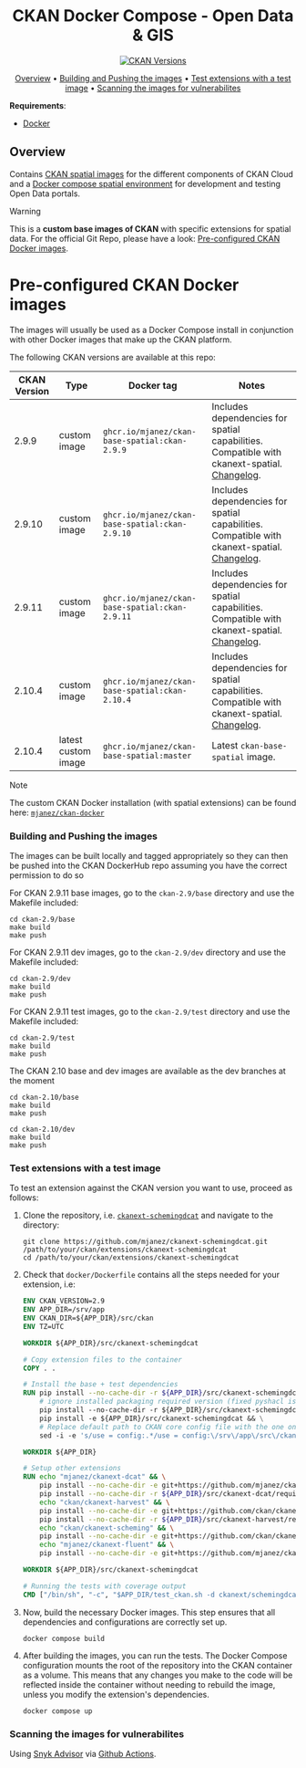 <h1 align="center">CKAN Docker Compose - Open Data & GIS</h1>
<p align="center">
<a href="https://github.com/OpenDataGIS/ckan"><img src="https://img.shields.io/badge/Docker%20CKAN-2.9.9-brightgreen" alt="CKAN Versions"></a>


<p align="center">
    <a href="#overview">Overview</a> •
    <a href="#building-and-pushing-the-images">Building and Pushing the images</a> •
    <a href="#test-extensions-with-a-test-image">Test extensions with a test image</a> •
    <a href="#scanning-the-images-for-vulnerabilites">Scanning the images for vulnerabilites</a>
</p>

**Requirements**:
* [Docker](https://docs.docker.com/get-docker/)

## Overview
Contains [CKAN spatial images](https://github.com/mjanez/ckan-docker-spatial/pkgs/container/ckan-base-spatial) for the different components of CKAN Cloud and a [Docker compose spatial environment](https://github.com/mjanez/ckan-docker) for development and testing Open Data portals.

> [!WARNING]
>This is a **custom base images of CKAN** with specific extensions for spatial data. For the official Git Repo, please have a look: [Pre-configured CKAN Docker images](https://github.com/ckan/ckan-docker-base).

# Pre-configured CKAN Docker images

The images will usually be used as a Docker Compose install in conjunction with other Docker images that make up the CKAN platform. 

The following CKAN versions are available at this repo:

| CKAN Version | Type | Docker tag | Notes |
| --- | --- | --- | --- |
| 2.9.9 | custom image | `ghcr.io/mjanez/ckan-base-spatial:ckan-2.9.9` | Includes dependencies for spatial capabilities. Compatible with ckanext-spatial. [Changelog](https://github.com/mjanez/ckan-docker-spatial/pull/13). |
| 2.9.10 | custom image | `ghcr.io/mjanez/ckan-base-spatial:ckan-2.9.10` | Includes dependencies for spatial capabilities. Compatible with ckanext-spatial. [Changelog](https://github.com/mjanez/ckan-docker-spatial/pull/32). |
| 2.9.11 | custom image | `ghcr.io/mjanez/ckan-base-spatial:ckan-2.9.11` | Includes dependencies for spatial capabilities. Compatible with ckanext-spatial. [Changelog](https://github.com/mjanez/ckan-docker-spatial/pull/66). |
| 2.10.4 | custom image | `ghcr.io/mjanez/ckan-base-spatial:ckan-2.10.4` | Includes dependencies for spatial capabilities. Compatible with ckanext-spatial. [Changelog](https://github.com/mjanez/ckan-docker-spatial/pull/66). |
| 2.10.4 | latest custom image | `ghcr.io/mjanez/ckan-base-spatial:master` | Latest `ckan-base-spatial` image. |

> [!NOTE]
>The custom CKAN Docker installation (with spatial extensions) can be found here: [`mjanez/ckan-docker`](https://github.com/mjanez/ckan-docker)

### Building and Pushing the images

The images can be built locally and tagged appropriately so they can then be pushed into the CKAN DockerHub repo
assuming you have the correct permission to do so

For CKAN 2.9.11 base images, go to the `ckan-2.9/base` directory and use the Makefile included:

    cd ckan-2.9/base
    make build
    make push

For CKAN 2.9.11 dev images, go to the `ckan-2.9/dev` directory and use the Makefile included:

    cd ckan-2.9/dev
    make build
    make push

For CKAN 2.9.11 test images, go to the `ckan-2.9/test` directory and use the Makefile included:

    cd ckan-2.9/test
    make build
    make push

The CKAN 2.10 base and dev images are available as the dev branches at the moment

    cd ckan-2.10/base
    make build
    make push

    cd ckan-2.10/dev
    make build
    make push


### Test extensions with a test image
To test an extension against the CKAN version you want to use, proceed as follows:

1. Clone the repository, i.e. [`ckanext-schemingdcat`](https://github.com/mjanez/ckanext-schemingdcat) and navigate to the directory:
   ```shell
   git clone https://github.com/mjanez/ckanext-schemingdcat.git /path/to/your/ckan/extensions/ckanext-schemingdcat
   cd /path/to/your/ckan/extensions/ckanext-schemingdcat

2. Check that `docker/Dockerfile` contains all the steps needed for your extension, i.e: 
    ```dockerfile
    ENV CKAN_VERSION=2.9
    ENV APP_DIR=/srv/app
    ENV CKAN_DIR=${APP_DIR}/src/ckan
    ENV TZ=UTC

    WORKDIR ${APP_DIR}/src/ckanext-schemingdcat

    # Copy extension files to the container
    COPY . .

    # Install the base + test dependencies
    RUN pip install --no-cache-dir -r ${APP_DIR}/src/ckanext-schemingdcat/requirements.txt && \
        # ignore installed packaging required version (fixed pyshacl issues)
        pip install --no-cache-dir -r ${APP_DIR}/src/ckanext-schemingdcat/dev-requirements.txt && \
        pip install -e ${APP_DIR}/src/ckanext-schemingdcat && \
        # Replace default path to CKAN core config file with the one on the container
        sed -i -e 's/use = config:.*/use = config:\/srv\/app\/src\/ckan\/test-core.ini/' test.ini

    WORKDIR ${APP_DIR}

    # Setup other extensions
    RUN echo "mjanez/ckanext-dcat" && \
        pip install --no-cache-dir -e git+https://github.com/mjanez/ckanext-dcat.git#egg=ckanext-dcat && \
        pip install --no-cache-dir -r ${APP_DIR}/src/ckanext-dcat/requirements.txt && \
        echo "ckan/ckanext-harvest" && \
        pip install --no-cache-dir -e git+https://github.com/ckan/ckanext-harvest.git#egg=ckanext-harvest && \
        pip install --no-cache-dir -r ${APP_DIR}/src/ckanext-harvest/requirements.txt && \
        echo "ckan/ckanext-scheming" && \
        pip install --no-cache-dir -e git+https://github.com/ckan/ckanext-scheming.git#egg=ckanext-scheming && \
        echo "mjanez/ckanext-fluent" && \
        pip install --no-cache-dir -e git+https://github.com/mjanez/ckanext-fluent.git#egg=ckanext-fluent

    WORKDIR ${APP_DIR}/src/ckanext-schemingdcat

    # Running the tests with coverage output
    CMD ["/bin/sh", "-c", "$APP_DIR/test_ckan.sh -d ckanext/schemingdcat/tests ckanext.schemingdcat"]
    ```

3. Now, build the necessary Docker images. This step ensures that all dependencies and configurations are correctly set up.
   ```shell
   docker compose build
   ```

4. After building the images, you can run the tests. The Docker Compose configuration mounts the root of the repository into the CKAN container as a volume. This means that any changes you make to the code will be reflected inside the container without needing to rebuild the image, unless you modify the extension's dependencies.
   ```shell
   docker compose up
   ```

### Scanning the images for vulnerabilites

Using [Snyk Advisor](https://docs.docker.com/develop/scan-images/) via [Github Actions](https://github.com/snyk/actions).
